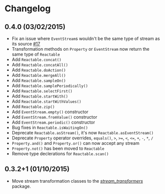 # Changelog

## 0.4.0 (03/02/2015)

- Fix an issue where `EventStream`s wouldn't be the same type of stream as its source [#17](https://github.com/danschultz/frappe/issues/17)
- Transformation methods on `Property` or `EventStream` now return the same type of `Reactable`
- Add `Reactable.concat()`
- Add `Reactable.concatAll()`
- Add `Reactable.doAction()`
- Add `Reactable.mergeAll()`
- Add `Reactable.sampleOn()`
- Add `Reactable.samplePeriodically()`
- Add `Reactable.selectFirst()`
- Add `Reactable.startWith()`
- Add `Reactable.startWithValues()`
- Add `Reactable.zip()`
- Add `EventStream.empty()` constructor
- Add `EventStream.fromValue()` constructor
- Add `EventStream.periodic()` constructor
- Bug fixes in `Reactable.isWaitingOn()`
- Deprecate `Reactable.asStream()`, it's now `Reactable.asEventStream()`
- Deprecate `Property` operator overrides, `equals()`, `>`, `>=`, `<`, `<=`, `+`, `-`, `*`, `/`
- `Property.and()` and `Property.or()` can now accept any stream
- `Property.not()` has been moved to `Reactable`
- Remove type declerations for `Reactable.scan()`

## 0.3.2+1 (01/10/2015)

- Move stream transformation classes to the *[stream_transformers]* package.

[stream_transformers]: https://github.com/frappe-dart/stream_transformers
